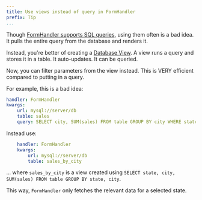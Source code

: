 ```yaml
---
title: Use views instead of query in FormHandler
prefix: Tip
...
```


Though [FormHandler supports SQL queries](../formhandler/#formhandler-queries),
using them often is a bad idea. It pulls the entire query from the database and
renders it.

Instead, you're better of creating a [Database View](https://en.wikipedia.org/wiki/View_(SQL)).
A view runs a query and stores it in a table. It auto-updates. It can be queried.

Now, you can filter parameters from the view instead. This is VERY efficient compared to putting in a query.

For example, this is a bad idea:

```yaml
handler: FormHandler
kwargs:
    url: mysql://server/db
    table: sales
    query: SELECT city, SUM(sales) FROM table GROUP BY city WHERE state="{state}"
```

Instead use:

```yaml
    handler: FormHandler
    kwargs:
        url: mysql://server/db
        table: sales_by_city
```

... where `sales_by_city` is a view created using `SELECT state, city, SUM(sales) FROM table GROUP BY state, city`.

This way, `FormHandler` only fetches the relevant data for a selected state.
